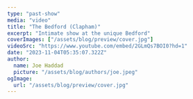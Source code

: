 ```yaml
---
type: "past-show"
media: "video"
title: "The Bedford (Clapham)"
excerpt: "Intimate show at the unique Bedford"
coverImages: ["/assets/blog/preview/cover.jpg"]
videoSrc: "https://www.youtube.com/embed/2GLmQs7BOI0?hd=1"
date: "2023-11-04T05:35:07.322Z"
author:
  name: Joe Haddad
  picture: "/assets/blog/authors/joe.jpeg"
ogImage:
  url: "/assets/blog/preview/cover.jpg"
---
```

